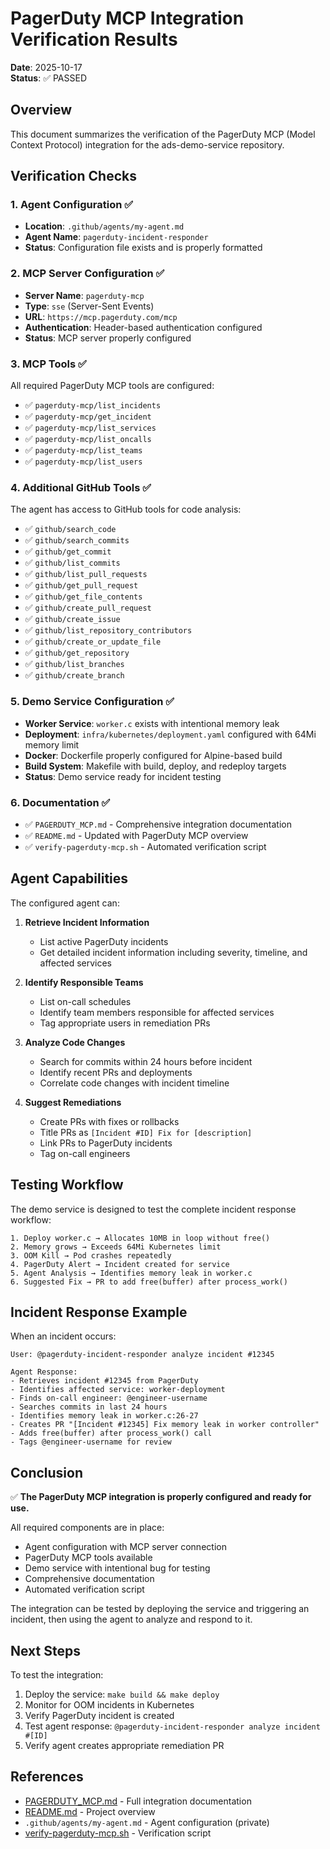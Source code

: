 # PagerDuty MCP Integration Verification Results

**Date**: 2025-10-17  
**Status**: ✅ PASSED

## Overview

This document summarizes the verification of the PagerDuty MCP (Model Context Protocol) integration for the ads-demo-service repository.

## Verification Checks

### 1. Agent Configuration ✅
- **Location**: `.github/agents/my-agent.md`
- **Agent Name**: `pagerduty-incident-responder`
- **Status**: Configuration file exists and is properly formatted

### 2. MCP Server Configuration ✅
- **Server Name**: `pagerduty-mcp`
- **Type**: `sse` (Server-Sent Events)
- **URL**: `https://mcp.pagerduty.com/mcp`
- **Authentication**: Header-based authentication configured
- **Status**: MCP server properly configured

### 3. MCP Tools ✅
All required PagerDuty MCP tools are configured:
- ✅ `pagerduty-mcp/list_incidents`
- ✅ `pagerduty-mcp/get_incident`
- ✅ `pagerduty-mcp/list_services`
- ✅ `pagerduty-mcp/list_oncalls`
- ✅ `pagerduty-mcp/list_teams`
- ✅ `pagerduty-mcp/list_users`

### 4. Additional GitHub Tools ✅
The agent has access to GitHub tools for code analysis:
- ✅ `github/search_code`
- ✅ `github/search_commits`
- ✅ `github/get_commit`
- ✅ `github/list_commits`
- ✅ `github/list_pull_requests`
- ✅ `github/get_pull_request`
- ✅ `github/get_file_contents`
- ✅ `github/create_pull_request`
- ✅ `github/create_issue`
- ✅ `github/list_repository_contributors`
- ✅ `github/create_or_update_file`
- ✅ `github/get_repository`
- ✅ `github/list_branches`
- ✅ `github/create_branch`

### 5. Demo Service Configuration ✅
- **Worker Service**: `worker.c` exists with intentional memory leak
- **Deployment**: `infra/kubernetes/deployment.yaml` configured with 64Mi memory limit
- **Docker**: Dockerfile properly configured for Alpine-based build
- **Build System**: Makefile with build, deploy, and redeploy targets
- **Status**: Demo service ready for incident testing

### 6. Documentation ✅
- ✅ `PAGERDUTY_MCP.md` - Comprehensive integration documentation
- ✅ `README.md` - Updated with PagerDuty MCP overview
- ✅ `verify-pagerduty-mcp.sh` - Automated verification script

## Agent Capabilities

The configured agent can:
1. **Retrieve Incident Information**
   - List active PagerDuty incidents
   - Get detailed incident information including severity, timeline, and affected services

2. **Identify Responsible Teams**
   - List on-call schedules
   - Identify team members responsible for affected services
   - Tag appropriate users in remediation PRs

3. **Analyze Code Changes**
   - Search for commits within 24 hours before incident
   - Identify recent PRs and deployments
   - Correlate code changes with incident timeline

4. **Suggest Remediations**
   - Create PRs with fixes or rollbacks
   - Title PRs as `[Incident #ID] Fix for [description]`
   - Link PRs to PagerDuty incidents
   - Tag on-call engineers

## Testing Workflow

The demo service is designed to test the complete incident response workflow:

```
1. Deploy worker.c → Allocates 10MB in loop without free()
2. Memory grows → Exceeds 64Mi Kubernetes limit
3. OOM Kill → Pod crashes repeatedly
4. PagerDuty Alert → Incident created for service
5. Agent Analysis → Identifies memory leak in worker.c
6. Suggested Fix → PR to add free(buffer) after process_work()
```

## Incident Response Example

When an incident occurs:

```
User: @pagerduty-incident-responder analyze incident #12345

Agent Response:
- Retrieves incident #12345 from PagerDuty
- Identifies affected service: worker-deployment
- Finds on-call engineer: @engineer-username
- Searches commits in last 24 hours
- Identifies memory leak in worker.c:26-27
- Creates PR "[Incident #12345] Fix memory leak in worker controller"
- Adds free(buffer) after process_work() call
- Tags @engineer-username for review
```

## Conclusion

✅ **The PagerDuty MCP integration is properly configured and ready for use.**

All required components are in place:
- Agent configuration with MCP server connection
- PagerDuty MCP tools available
- Demo service with intentional bug for testing
- Comprehensive documentation
- Automated verification script

The integration can be tested by deploying the service and triggering an incident, then using the agent to analyze and respond to it.

## Next Steps

To test the integration:
1. Deploy the service: `make build && make deploy`
2. Monitor for OOM incidents in Kubernetes
3. Verify PagerDuty incident is created
4. Test agent response: `@pagerduty-incident-responder analyze incident #[ID]`
5. Verify agent creates appropriate remediation PR

## References

- [PAGERDUTY_MCP.md](PAGERDUTY_MCP.md) - Full integration documentation
- [README.md](README.md) - Project overview
- `.github/agents/my-agent.md` - Agent configuration (private)
- [verify-pagerduty-mcp.sh](verify-pagerduty-mcp.sh) - Verification script
